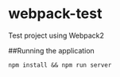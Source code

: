 # webpack-test
Test project using Webpack2

##Running the application
```
npm install && npm run server
```
